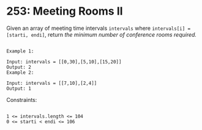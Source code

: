 # 253: Meeting Rooms II 

Given an array of meeting time intervals `intervals` where `intervals[i] = [starti, endi]`, 
return _the minimum number of conference rooms required._

 
````

Example 1:

Input: intervals = [[0,30],[5,10],[15,20]]
Output: 2
Example 2:

Input: intervals = [[7,10],[2,4]]
Output: 1
````
 

Constraints:
````

1 <= intervals.length <= 104
0 <= starti < endi <= 106
````
